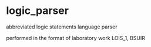 # logic_parser
abbreviated logic statements language parser

performed in the format of laboratory work LOIS_1, BSUIR
